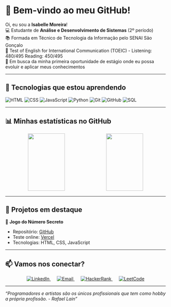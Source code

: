 # 🌟 Bem-vindo ao meu GitHub!  

Oi, eu sou a **Isabelle Moreira**!  
💻 Estudante de **Análise e Desenvolvimento de Sistemas** (2º período)  
📚 Formada em Técnico de Tecnologia da Informação pelo SENAI São Gonçalo  
💬 Test of English for International Communication (TOEIC) - Listening: 480/495 Reading: 450/495  
🚀 Em busca da minha primeira oportunidade de estágio onde eu possa evoluir e aplicar meus conhecimentos 

---

## 🔧 Tecnologias que estou aprendendo

![HTML](https://img.shields.io/badge/HTML5-E34F26?style=for-the-badge&logo=html5&logoColor=white) 
![CSS](https://img.shields.io/badge/CSS3-1572B6?style=for-the-badge&logo=css3&logoColor=white) 
![JavaScript](https://img.shields.io/badge/JavaScript-F7DF1E?style=for-the-badge&logo=javascript&logoColor=black) 
![Python](https://img.shields.io/badge/Python-3776AB?style=for-the-badge&logo=python&logoColor=white) 
![Git](https://img.shields.io/badge/Git-F05032?style=for-the-badge&logo=git&logoColor=white) 
![GitHub](https://img.shields.io/badge/GitHub-181717?style=for-the-badge&logo=github&logoColor=white) 
![SQL](https://img.shields.io/badge/SQL-003B57?style=for-the-badge&logo=mysql&logoColor=white)

---

## 📊 Minhas estatísticas no GitHub

<div align="center">
  <img height="180em" width="48%" src="https://github-readme-stats.vercel.app/api/top-langs/?username=isabelleMoreira-git&layout=compact&theme=dracula"/>
  <img height="180em" width="48%" src="https://github-readme-stats.vercel.app/api?username=isabelleMoreira-git&show_icons=true&theme=dracula"/>
</div>

---

## 🚀 Projetos em destaque

🎯 **Jogo do Número Secreto**  
- Repositório: [GitHub](https://github.com/isabelleMoreira-git/jogo-do-numero-secreto-2.git)  
- Teste online: [Vercel](https://jogo-do-numero-secreto-2-eight.vercel.app)  
- Tecnologias: HTML, CSS, JavaScript

---

## 📫 Vamos nos conectar?

<div align="center">

<a href="https://www.linkedin.com/in/isabelle-moreira-0ab660359"> 
  <img alt="LinkedIn" src="https://img.shields.io/badge/LinkedIn-0077B5?style=for-the-badge&logo=LinkedIn&logoColor=white"/> 
</a> &nbsp;&nbsp;&nbsp;&nbsp; 
<a href="mailto:isamoreira280554@gmail.com"> 
  <img alt="Email" src="https://img.shields.io/badge/Email-D14836?style=for-the-badge&logo=Gmail&logoColor=white"/> 
</a> &nbsp;&nbsp;&nbsp;&nbsp; 
<a href="https://www.hackerrank.com/profile/isamoreira280554"> 
  <img alt="HackerRank" src="https://img.shields.io/badge/HackerRank-2EC866?style=for-the-badge&logo=HackerRank&logoColor=white"/> 
</a> &nbsp;&nbsp;&nbsp;&nbsp; 
<a href="https://leetcode.com/u/bellemoreira/"> 
  <img alt="LeetCode" src="https://img.shields.io/badge/LeetCode-F79F1F?style=for-the-badge&logo=LeetCode&logoColor=white"/> 
</a>

</div>

---

*“Programadores e artistas são os únicos profissionais que tem como hobby a própria profissão. - Rafael Lain”*
